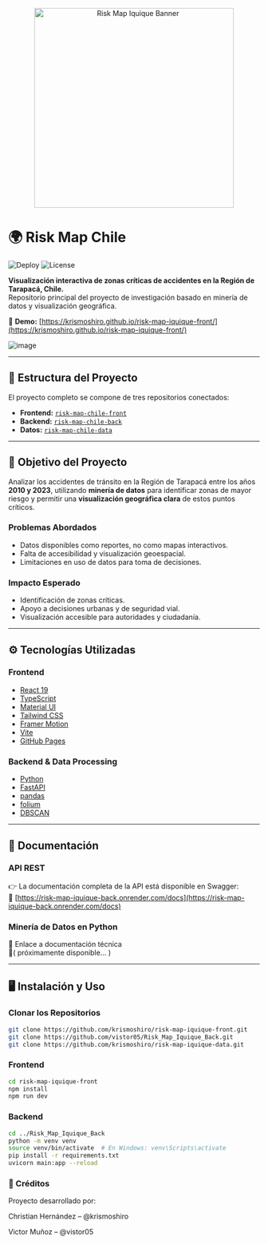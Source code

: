 <p align="center">
  <img src="https://github.com/user-attachments/assets/522291a8-8273-4e93-b8dd-95406795ccb7" alt="Risk Map Iquique Banner" width="400"/>
</p>

# 🌍 Risk Map Chile

![Deploy](https://img.shields.io/github/deployments/krismoshiro/risk-map-iquique-front/github-pages?label=Deploy&style=flat-square)
![License](https://img.shields.io/badge/license-MIT-blue.svg)

**Visualización interactiva de zonas críticas de accidentes en la Región de Tarapacá, Chile.**  
Repositorio principal del proyecto de investigación basado en minería de datos y visualización geográfica.

🔗 **Demo:** [https://krismoshiro.github.io/risk-map-iquique-front/](https://krismoshiro.github.io/risk-map-iquique-front/)

![image](https://github.com/user-attachments/assets/0e33f5b9-6817-40a3-8ca8-db425d9f2f23)

---

## 🧩 Estructura del Proyecto

El proyecto completo se compone de tres repositorios conectados:

- **Frontend:** [`risk-map-chile-front`](https://github.com/krismoshiro/risk-map-chile-front)
- **Backend:** [`risk-map-chile-back`](https://github.com/vistor05/risk_map_chile_back) 
- **Datos:** [`risk-map-chile-data`](https://github.com/krismoshiro/risk-map-chile-data)

---

## 📌 Objetivo del Proyecto

Analizar los accidentes de tránsito en la Región de Tarapacá entre los años **2010 y 2023**, utilizando **minería de datos** para identificar zonas de mayor riesgo y permitir una **visualización geográfica clara** de estos puntos críticos.

### Problemas Abordados

- Datos disponibles como reportes, no como mapas interactivos.
- Falta de accesibilidad y visualización geoespacial.
- Limitaciones en uso de datos para toma de decisiones.

### Impacto Esperado

- Identificación de zonas críticas.
- Apoyo a decisiones urbanas y de seguridad vial.
- Visualización accesible para autoridades y ciudadanía.

---

## ⚙️ Tecnologías Utilizadas

### Frontend

- [React 19](https://react.dev/)
- [TypeScript](https://www.typescriptlang.org/)
- [Material UI](https://mui.com/)
- [Tailwind CSS](https://tailwindcss.com/)
- [Framer Motion](https://www.framer.com/motion/)
- [Vite](https://vitejs.dev/)
- [GitHub Pages](https://pages.github.com/)

### Backend & Data Processing

- [Python](https://www.python.org/)
- [FastAPI](https://fastapi.tiangolo.com/)
- [pandas](https://pandas.pydata.org/)
- [folium](https://python-visualization.github.io/folium/)
- [DBSCAN](https://scikit-learn.org/stable/modules/generated/sklearn.cluster.DBSCAN.html)

---

## 📄 Documentación

### API REST

👉 La documentación completa de la API está disponible en Swagger:  
🔗 [https://risk-map-iquique-back.onrender.com/docs](https://risk-map-iquique-back.onrender.com/docs)

### Minería de Datos en Python

📍 Enlace a documentación técnica  
🔗( próximamente disponible... )

---

## 🖥️ Instalación y Uso

### Clonar los Repositorios

```bash
git clone https://github.com/krismoshiro/risk-map-iquique-front.git
git clone https://github.com/vistor05/Risk_Map_Iquique_Back.git
git clone https://github.com/krismoshiro/risk-map-iquique-data.git
```
### Frontend
```bash
cd risk-map-iquique-front
npm install
npm run dev
```
### Backend
```bash
cd ../Risk_Map_Iquique_Back
python -m venv venv
source venv/bin/activate  # En Windows: venv\Scripts\activate
pip install -r requirements.txt
uvicorn main:app --reload
```
### 👥 Créditos
Proyecto desarrollado por:

Christian Hernández – @krismoshiro

Victor Muñoz – @vistor05
